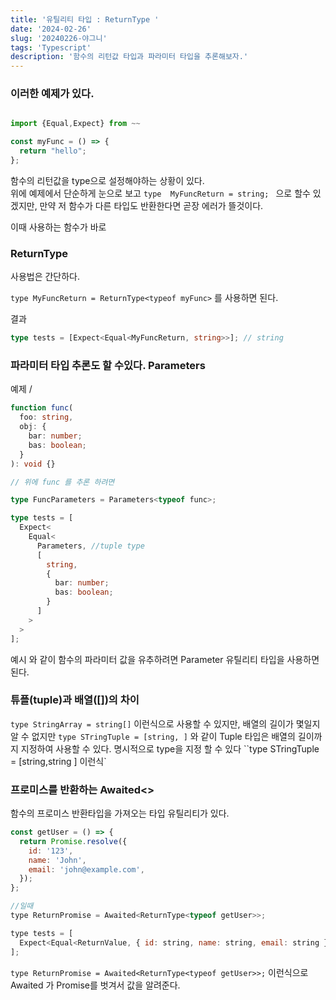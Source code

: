 ```yaml
---
title: '유틸리티 타입 : ReturnType '
date: '2024-02-26'
slug: '20240226-야그니'
tags: 'Typescript'
description: '함수의 리턴값 타입과 파라미터 타입을 추론해보자.'
---
```


### 이러한 예제가 있다.

```ts

import {Equal,Expect} from ~~

const myFunc = () => {
  return "hello";
};

```

함수의 리턴값을 type으로 설정해야하는 상황이 있다.  
위에 예제에서 단순하게
눈으로 보고 `type  MyFuncReturn = string; ` 으로 할수 있겠지만, 만약 저 함수가 다른 타입도 반환한다면 곧장 에러가 뜰것이다.

이때 사용하는 함수가 바로

### ReturnType

사용법은 간단하다.

`type MyFuncReturn = ReturnType<typeof myFunc>` 를 사용하면 된다.

결과

```ts
type tests = [Expect<Equal<MyFuncReturn, string>>]; // string
```

### 파라미터 타입 추론도 할 수있다. Parameters

예제 /

```ts
function func(
  foo: string,
  obj: {
    bar: number;
    bas: boolean;
  }
): void {}

// 위에 func 를 추론 하려면

type FuncParameters = Parameters<typeof func>;

type tests = [
  Expect<
    Equal<
      Parameters, //tuple type
      [
        string,
        {
          bar: number;
          bas: boolean;
        }
      ]
    >
  >
];
```

예시 와 같이 함수의 파라미터 값을 유추하려면 Parameter 유틸리티 타입을 사용하면 된다.

### 튜플(tuple)과 배열([])의 차이

`type StringArray = string[]` 이런식으로 사용할 수 있지만, 배열의 길이가 몇일지 알 수 없지만
`type STringTuple = [string, ]` 와 같이 Tuple 타입은 배열의 길이까지 지정하여 사용할 수 있다. 명시적으로 type을 지정 할 수 있다 ``type STringTuple = [string,string ] 이런식`

### 프로미스를 반환하는 Awaited<>

함수의 프로미스 반환타입을 가져오는 타입 유틸리티가 있다.

```js
const getUser = () => {
  return Promise.resolve({
    id: '123',
    name: 'John',
    email: 'john@example.com',
  });
};

//일때
type ReturnPromise = Awaited<ReturnType<typeof getUser>>;

type tests = [
  Expect<Equal<ReturnValue, { id: string, name: string, email: string }>>
];
```

`type ReturnPromise = Awaited<ReturnType<typeof getUser>>;` 이런식으로 Awaited 가 Promise를 벗겨서 값을 알려준다.
